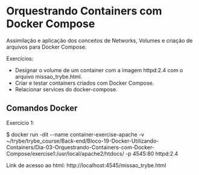 # Orquestrando Containers com Docker Compose

Assimilação e aplicação dos conceitos de Networks, Volumes e criação de arquivos para Docker Compose.

Exercícios:
- Designar o volume de um container com a imagem httpd:2.4 com o arquivo missao_trybe.html.
- Criar e testar containers criados com Docker Compose.
- Relacionar services do docker-compose.

## Comandos Docker

Exercício 1:

$ docker run -dit --name container-exercise-apache -v ~/trybe/trybe_course/Back-end/Bloco-19-Docker-Utilizando-Containers/Dia-03-Orquestrando-Containers-com-Docker-Compose/exercise1:/usr/local/apache2/htdocs/ -p 4545:80 httpd:2.4

Link de acesso ao html: http://localhost:4545/missao_trybe.html